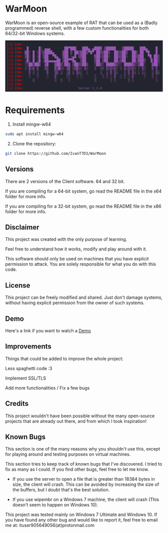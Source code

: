 # WarMoon
WarMoon is an open-source example of RAT that can be used as a (Badly programmed) reverse shell, with a few custom functionalities for both 64/32-bit Windows systems.

![Server-Image](https://github.com/IvanT7D3/WarMoon/blob/5d1aeaef5ea907dddfb6af3ff408900f74efa49c/img.png)

# Requirements

1. Install mingw-w64
```bash
sudo apt install mingw-w64
```

2. Clone the repository:
```bash
git clone https://github.com/IvanT7D3/WarMoon
```

## Versions
There are 2 versions of the Client software. 64 and 32 bit.

If you are compiling for a 64-bit system, go read the README file in the x64 folder for more info.

If you are compiling for a 32-bit system, go read the README file in the x86 folder for more info.

## Disclaimer
This project was created with the only purpose of learning.

Feel free to understand how it works, modify and play around with it.

This software should only be used on machines that you have explicit permission to attack. You are solely responsible for what you do with this code.

## License
This project can be freely modified and shared. Just don't damage systems, without having explicit permission from the owner of such systems.

## Demo
Here's a link if you want to watch a [Demo](https://www.youtube.com/watch?v=nErq4wlsF1g)

## Improvements
Things that could be added to improve the whole project:

Less spaghetti code :3

Implement SSL/TLS

Add more functionalities / Fix a few bugs

## Credits
This project wouldn't have been possible without the many open-source projects that are already out there, and from which I took inspiration!

## Known Bugs
This section is one of the many reasons why you shouldn't use this, except for playing around and testing purposes on virtual machines.

This section tries to keep track of known bugs that I've discovered.
I tried to fix as many as I could. If you find other bugs, feel free to let me know.

- If you use the server to open a file that is greater than 18384 bytes in size, the client will crash. This can be avoided by increasing the size of the buffers, but I doubt that's the best solution.

- If you use wipembr on a Windows 7 machine, the client will crash (This doesn't seem to happen on Windows 10).

This project was tested mainly on Windows 7 Ultimate and Windows 10. If you have found any other bug and would like to report it, feel free to email me at: ituser905649056(at)protonmail.com
